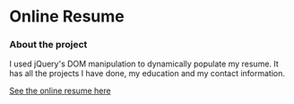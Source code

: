 # Online Resume

### About the project
I used jQuery's DOM manipulation to dynamically populate my resume. It has all the projects I have done, my education and my contact information.

[See the online resume here](https://jj1201.github.io/Online-Resume/index.html)

